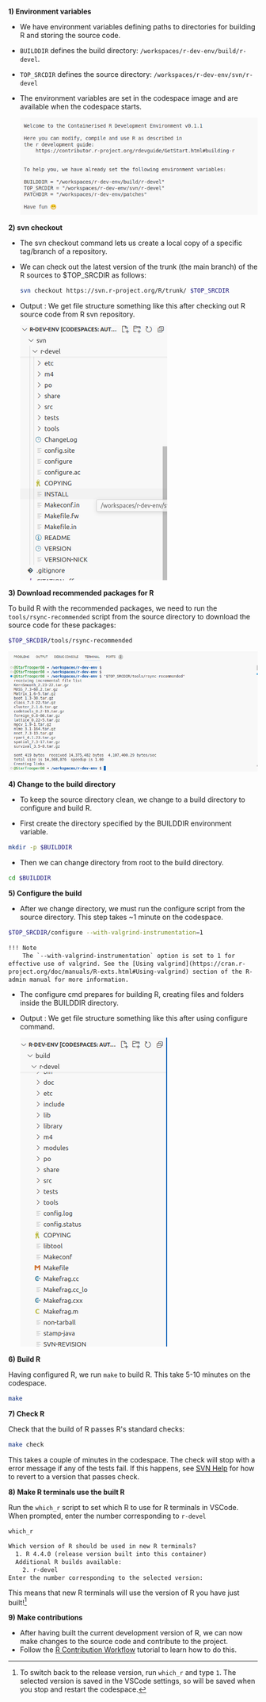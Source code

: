 **1) Environment variables**

- We have environment variables defining paths to directories for building R and storing the source code.
- `BUILDDIR` defines the build directory: `/workspaces/r-dev-env/build/r-devel`. 
- `TOP_SRCDIR` defines the source directory: `/workspaces/r-dev-env/svn/r-devel`
- The environment variables are set in the codespace image and are available when the codespace starts.

    ![alt text](../assets/rdev6.png)
  
**2) svn checkout**

- The svn checkout command lets us create a local copy of a specific tag/branch of a repository.
- We can check out the latest version of the trunk (the main branch) of the R sources to $TOP_SRCDIR as follows:
    ```bash
    svn checkout https://svn.r-project.org/R/trunk/ $TOP_SRCDIR
    ```
- Output : We get file structure something like this after checking out R source code from R svn repository.

    ![alt text](../assets/rdev8.png)

**3) Download recommended packages for R**

To build R with the recommended packages, we need to run the `tools/rsync-recommended` script from the source directory to download the source code for these packages:
```bash
$TOP_SRCDIR/tools/rsync-recommended
```
![alt text](../assets/rdev9.png)

**4) Change to the build directory**
   
- To keep the source directory clean, we change to a build directory to configure and build R.

- First create the directory specified by the BUILDDIR environment variable.
```bash
mkdir -p $BUILDDIR
```

- Then we can change directory from root to the build directory.
```bash
cd $BUILDDIR
```

**5) Configure the build**

- After we change directory, we must run the configure script from the source directory.
This step takes ~1 minute on the codespace.
```bash
$TOP_SRCDIR/configure --with-valgrind-instrumentation=1

```

    !!! Note
        The `--with-valgrind-instrumentation` option is set to 1 for effective use of valgrind. See the [Using valgrind](https://cran.r-project.org/doc/manuals/R-exts.html#Using-valgrind) section of the R-admin manual for more information.

- The configure cmd prepares for building R, creating files and folders inside the BUILDDIR directory.
- Output : We get file structure something like this after using configure command.
     
    ![alt text](../assets/rdev7.png)

**6) Build R**

Having configured R, we run `make` to build R. This take 5-10 minutes on the codespace.
```bash
make
```
**7) Check R**

Check that the build of R passes R's standard checks:
```bash
make check
```
This takes a couple of minutes in the codespace. The check will stop with a error message if any of the tests fail. If this happens, see [SVN Help](./svn_help.md) for how to revert to a version that passes check.

**8) Make R terminals use the built R**

Run the `which_r` script to set which R to use for R terminals in VSCode. When prompted, enter the number corresponding to `r-devel`
```
which_r
```
```
Which version of R should be used in new R terminals?
  1. R 4.4.0 (release version built into this container)
  Additional R builds available:
    2. r-devel
Enter the number corresponding to the selected version: 
```
This means that new R terminals will use the version of R you have just built![^1]

[^1]: To switch back to the release version, run `which_r` and type `1`. The 
selected version is saved in the VSCode settings, so will be saved when you 
stop and restart the codespace.

**9) Make contributions**

- After having built the current development version of R, we can now make changes to the source code and contribute to the project.
- Follow the [R Contribution Workflow](./contribution_workflow.md) tutorial to learn how to do this.
